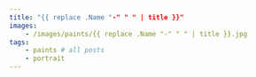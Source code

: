 ```yaml
---
title: "{{ replace .Name "-" " " | title }}"
images: 
    - /images/paints/{{ replace .Name "-" " " | title }}.jpg
tags:
    - paints # all posts
    - portrait
---
```

